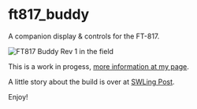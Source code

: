 # ft817_buddy
A companion display &amp; controls for the FT-817.

![FT817 Buddy Rev 1 in the field](http://alloutput.com/wp-content/uploads/2020/08/06-field-trials-1024x876.jpg)

This is a work in progess, [more information at my page](http://alloutput.com/amateur-radio/ft-817-companion-display-controls/).

A little story about the build is over at [SWLing Post](https://swling.com/blog/2020/08/andy-builds-a-genius-companion-control-display-for-the-yaesu-ft-817-transceiver/).

Enjoy!
